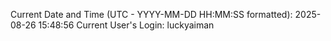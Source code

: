 Current Date and Time (UTC - YYYY-MM-DD HH:MM:SS formatted): 2025-08-26 15:48:56
Current User's Login: luckyaiman
